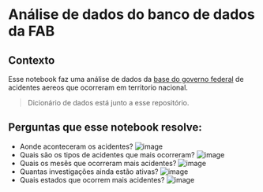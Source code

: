 # Análise de dados do banco de dados da FAB

## Contexto

Esse notebook faz uma análise de dados da [base do governo federal](https://www.linkedin.com/safety/go?messageThreadUrn=urn%3Ali%3AmessageThreadUrn%3A&url=https%3A%2F%2Fdados.gov.br%2Fdados%2Fconjuntos-dados%2Focorrencias-aeronauticas-da-aviacao-civil-brasileira&trk=flagship-messaging-android) de acidentes aereos que ocorreram em territorio nacional.

> Dicionário de dados está junto a esse repositório.

## Perguntas que esse notebook resolve:

- Aonde aconteceram os acidentes?
![image](https://github.com/user-attachments/assets/431ef0a5-5766-460c-81c8-edf26483f25b)
- Quais são os tipos de acidentes que mais ocorreram?
![image](https://github.com/user-attachments/assets/141b6ee8-9b0c-43e0-bc79-bc21b2c7bf46)
- Quais os mesês que ocorreram mais acidentes?
![image](https://github.com/user-attachments/assets/345b5e7a-f1c2-4015-87bf-71fdfbf25f4b)
- Quantas investigações ainda estão ativas?
![image](https://github.com/user-attachments/assets/791edf5b-68d1-41eb-978f-dae49824c35e)
- Quais estados que ocorrem mais acidentes?
![image](https://github.com/user-attachments/assets/5fed1c2a-b812-4e79-a986-19785f9c9721)
